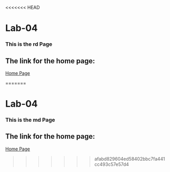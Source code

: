 <<<<<<< HEAD
# Lab-04
### This is the rd Page

## The link for the home page: 
[Home Page](https://areejobaid94.github.io/Lab-04/index)


=======
# Lab-04
### This is the md Page

## The link for the home page: 
[Home Page](https://areejobaid94.github.io/Lab-04/index)


>>>>>>> afabd829604ed58402bbc7fa441cc493c57e57d4
